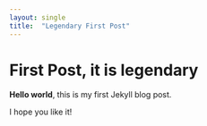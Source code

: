 ```yaml
---
layout: single
title:  "Legendary First Post"
---
```


# First Post, it is legendary

**Hello world**, this is my first Jekyll blog post.

I hope you like it!
